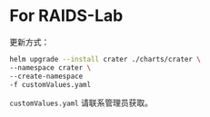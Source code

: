 # For RAIDS-Lab

更新方式：

```bash
helm upgrade --install crater ./charts/crater \
--namespace crater \
--create-namespace
-f customValues.yaml
```

`customValues.yaml` 请联系管理员获取。

